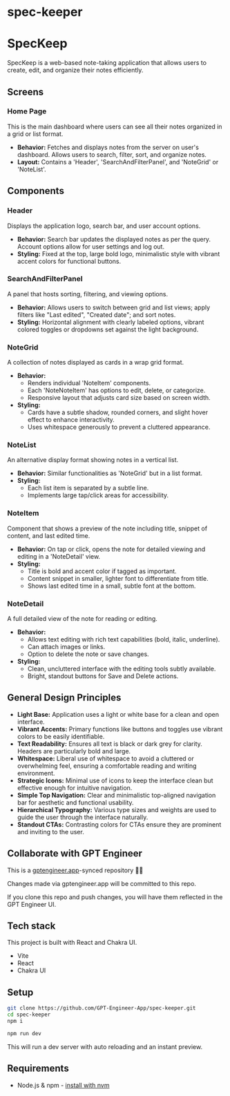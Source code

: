 # spec-keeper

# SpecKeep

SpecKeep is a web-based note-taking application that allows users to create, edit, and organize their notes efficiently.

## Screens

### Home Page

This is the main dashboard where users can see all their notes organized in a grid or list format.

- **Behavior:** Fetches and displays notes from the server on user's dashboard. Allows users to search, filter, sort, and organize notes.
- **Layout:** Contains a 'Header', 'SearchAndFilterPanel', and 'NoteGrid' or 'NoteList'.

## Components

### Header
Displays the application logo, search bar, and user account options.

- **Behavior:** Search bar updates the displayed notes as per the query. Account options allow for user settings and log out.
- **Styling:** Fixed at the top, large bold logo, minimalistic style with vibrant accent colors for functional buttons.

### SearchAndFilterPanel
A panel that hosts sorting, filtering, and viewing options.

- **Behavior:** Allows users to switch between grid and list views; apply filters like "Last edited", "Created date"; and sort notes.
- **Styling:** Horizontal alignment with clearly labeled options, vibrant colored toggles or dropdowns set against the light background.

### NoteGrid
A collection of notes displayed as cards in a wrap grid format.

- **Behavior:**
  - Renders individual 'NoteItem' components.
  - Each 'NoteNoteItem' has options to edit, delete, or categorize.
  - Responsive layout that adjusts card size based on screen width.
- **Styling:**
  - Cards have a subtle shadow, rounded corners, and slight hover effect to enhance interactivity.
  - Uses whitespace generously to prevent a cluttered appearance.
  
### NoteList
An alternative display format showing notes in a vertical list.

- **Behavior:** Similar functionalities as 'NoteGrid' but in a list format.
- **Styling:**
  - Each list item is separated by a subtle line.
  - Implements large tap/click areas for accessibility.

### NoteItem
Component that shows a preview of the note including title, snippet of content, and last edited time.

- **Behavior:** On tap or click, opens the note for detailed viewing and editing in a 'NoteDetail' view.
- **Styling:** 
  - Title is bold and accent color if tagged as important.
  - Content snippet in smaller, lighter font to differentiate from title.
  - Shows last edited time in a small, subtle font at the bottom.

### NoteDetail
A full detailed view of the note for reading or editing.

- **Behavior:**
  - Allows text editing with rich text capabilities (bold, italic, underline).
  - Can attach images or links.
  - Option to delete the note or save changes.
- **Styling:**
  - Clean, uncluttered interface with the editing tools subtly available.
  - Bright, standout buttons for Save and Delete actions.

## General Design Principles

- **Light Base:** Application uses a light or white base for a clean and open interface.
- **Vibrant Accents:** Primary functions like buttons and toggles use vibrant colors to be easily identifiable.
- **Text Readability:** Ensures all text is black or dark grey for clarity. Headers are particularly bold and large.
- **Whitespace:** Liberal use of whitespace to avoid a cluttered or overwhelming feel, ensuring a comfortable reading and writing environment.
- **Strategic Icons:** Minimal use of icons to keep the interface clean but effective enough for intuitive navigation.
- **Simple Top Navigation:** Clear and minimalistic top-aligned navigation bar for aesthetic and functional usability.
- **Hierarchical Typography:** Various type sizes and weights are used to guide the user through the interface naturally.
- **Standout CTAs:** Contrasting colors for CTAs ensure they are prominent and inviting to the user.

## Collaborate with GPT Engineer

This is a [gptengineer.app](https://gptengineer.app)-synced repository 🌟🤖

Changes made via gptengineer.app will be committed to this repo.

If you clone this repo and push changes, you will have them reflected in the GPT Engineer UI.

## Tech stack

This project is built with React and Chakra UI.

- Vite
- React
- Chakra UI

## Setup

```sh
git clone https://github.com/GPT-Engineer-App/spec-keeper.git
cd spec-keeper
npm i
```

```sh
npm run dev
```

This will run a dev server with auto reloading and an instant preview.

## Requirements

- Node.js & npm - [install with nvm](https://github.com/nvm-sh/nvm#installing-and-updating)
